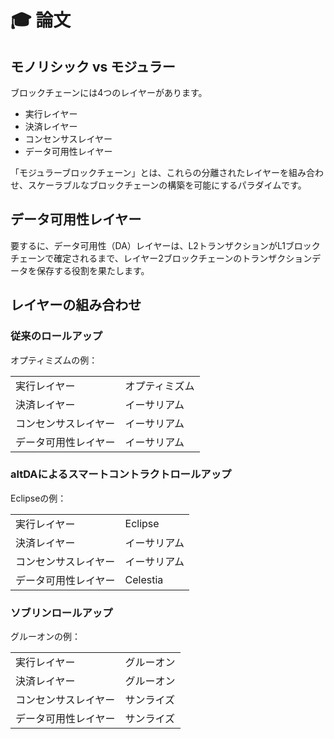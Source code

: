 # 🎓 論文

## モノリシック vs モジュラー

ブロックチェーンには4つのレイヤーがあります。

* 実行レイヤー
* 決済レイヤー
* コンセンサスレイヤー
* データ可用性レイヤー

「モジュラーブロックチェーン」とは、これらの分離されたレイヤーを組み合わせ、スケーラブルなブロックチェーンの構築を可能にするパラダイムです。

## データ可用性レイヤー

要するに、データ可用性（DA）レイヤーは、L2トランザクションがL1ブロックチェーンで確定されるまで、レイヤー2ブロックチェーンのトランザクションデータを保存する役割を果たします。

## レイヤーの組み合わせ

### 従来のロールアップ

オプティミズムの例：

| | |
| --- | --- |
| 実行レイヤー | オプティミズム |
| 決済レイヤー | イーサリアム |
| コンセンサスレイヤー | イーサリアム |
| データ可用性レイヤー | イーサリアム |

### altDAによるスマートコントラクトロールアップ

Eclipseの例：

| | |
| --- | --- |
| 実行レイヤー | Eclipse |
| 決済レイヤー | イーサリアム |
| コンセンサスレイヤー | イーサリアム |
| データ可用性レイヤー | Celestia |

### ソブリンロールアップ

グルーオンの例：

| | |
| --- | --- |
| 実行レイヤー | グルーオン |
| 決済レイヤー | グルーオン |
| コンセンサスレイヤー | サンライズ |
| データ可用性レイヤー | サンライズ |
